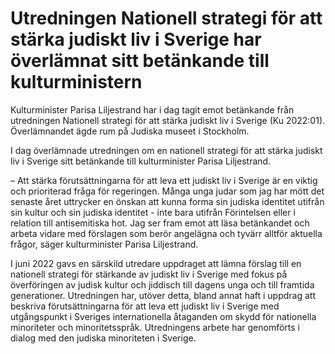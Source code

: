 # Utredningen Nationell strategi för att stärka judiskt liv i Sverige har överlämnat sitt betänkande till kulturministern

Kulturminister Parisa Liljestrand har i dag tagit emot betänkande från utredningen Nationell strategi för att stärka judiskt liv i Sverige (Ku 2022:01). Överlämnandet ägde rum på Judiska museet i Stockholm.

I dag överlämnade utredningen om en nationell strategi för att stärka judiskt liv i Sverige sitt betänkande till kulturminister Parisa Liljestrand.

– Att stärka förutsättningarna för att leva ett judiskt liv i Sverige är en viktig och prioriterad fråga för regeringen. Många unga judar som jag har mött det senaste året uttrycker en önskan att kunna forma sin judiska identitet utifrån sin kultur och sin judiska identitet - inte bara utifrån Förintelsen eller i relation till antisemitiska hot. Jag ser fram emot att läsa betänkandet och arbeta vidare med förslagen som berör angelägna och tyvärr alltför aktuella frågor, säger kulturminister Parisa Liljestrand.

I juni 2022 gavs en särskild utredare uppdraget att lämna förslag till en nationell strategi för stärkande av judiskt liv i Sverige med fokus på överföringen av judisk kultur och jiddisch till dagens unga och till framtida generationer. Utredningen har, utöver detta, bland annat haft i uppdrag att beskriva förutsättningarna för att leva ett judiskt liv i Sverige med utgångspunkt i Sveriges internationella åtaganden om skydd för nationella minoriteter och minoritetsspråk. Utredningens arbete har genomförts i dialog med den judiska minoriteten i Sverige.
